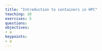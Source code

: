 ```yaml
---
title: "Introduction to containers in HPC"
teaching: 10
exercises: 5
questions:
objectives:
- a
keypoints:
- a
---
```

